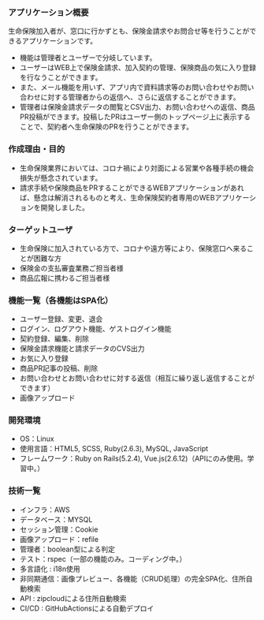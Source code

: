 ### アプリケーション概要
生命保険加入者が、窓口に行かずとも、保険金請求やお問合せ等を行うことができるアプリケーションです。<br>


- 機能は管理者とユーザーで分岐しています。
- ユーザーはWEB上で保険金請求、加入契約の管理、保険商品の気に入り登録を行なうことができます。
- また、メール機能を用いず、アプリ内で資料請求等のお問い合わせやお問い合わせに対する管理者からの返信へ、さらに返信することができます。
- 管理者は保険金請求データの閲覧とCSV出力、お問い合わせへの返信、商品PR投稿ができます。投稿したPRはユーザー側のトップページ上に表示することで、契約者へ生命保険のPRを行うことができます。

### 作成理由・目的
- 生命保険業界においては、コロナ禍により対面による営業や各種手続の機会損失が懸念されています。
- 請求手続や保険商品をPRすることができるWEBアプリケーションがあれば、懸念は解消されるものと考え、生命保険契約者専用のWEBアプリケーションを開発しました。

### ターゲットユーザ
- 生命保険に加入されている方で、コロナや遠方等により、保険窓口へ来ることが困難な方
- 保険金の支払審査業務ご担当者様
- 商品広報に携わるご担当者様

### 機能一覧（各機能はSPA化）
- ユーザー登録、変更、退会
- ログイン、ログアウト機能、ゲストログイン機能
- 契約登録、編集、削除
- 保険金請求機能と請求データのCVS出力
- お気に入り登録
- 商品PR記事の投稿、削除
- お問い合わせとお問い合わせに対する返信（相互に繰り返し返信することができます）
- 画像アップロード

### 開発環境
- OS：Linux
- 使用言語：HTML5, SCSS, Ruby(2.6.3), MySQL, JavaScript
- フレームワーク：Ruby on Rails(5.2.4), Vue.js(2.6.12)（APIにのみ使用。学習中。）

### 技術一覧
- インフラ：AWS
- データベース：MYSQL
- セッション管理：Cookie
- 画像アップロード：refile
- 管理者：boolean型による判定
- テスト：rspec（一部の機能のみ。コーディング中。）
- 多言語化 : i18n使用
- 非同期通信：画像プレビュー、各機能（CRUD処理）の完全SPA化、住所自動検索
- API : zipcloudによる住所自動検索
- CI/CD : GitHubActionsによる自動デプロイ

